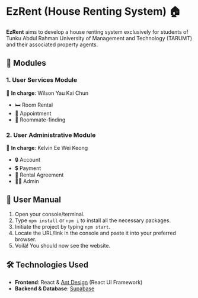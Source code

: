 # EzRent (House Renting System) 🏠

**EzRent** aims to develop a house renting system exclusively for students of Tunku Abdul Rahman University of Management and Technology (TARUMT) and their associated property agents.

## 🚀 Modules

### 1. User Services Module 
👤 **In charge**: Wilson Yau Kai Chun
- 🛏️ Room Rental 
- 📅 Appointment 
- 👫 Roommate-finding 

### 2. User Administrative Module 
👤 **In charge**: Kelvin Ee Wei Keong
- 🔒 Account 
- 💲 Payment 
- 📜 Rental Agreement 
- 👩‍💼 Admin 

## 📖 User Manual

1. Open your console/terminal.
2. Type `npm install` or `npm i` to install all the necessary packages.
3. Initiate the project by typing `npm start`.
4. Locate the URL/link in the console and paste it into your preferred browser.
5. Voilà! You should now see the website.

## 🛠 Technologies Used

- **Frontend**: React & [Ant Design](https://ant.design/components/overview/) (React UI Framework)
- **Backend & Database**: [Supabase](https://supabase.io/)